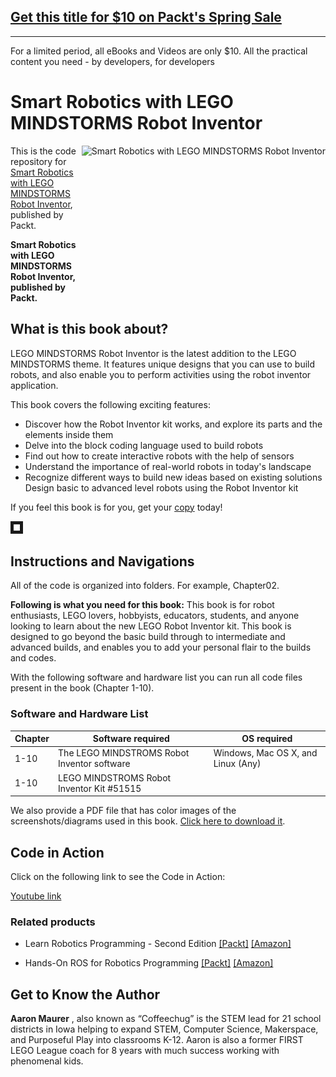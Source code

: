 ## [Get this title for $10 on Packt's Spring Sale](https://www.packt.com/B16699?utm_source=github&utm_medium=packt-github-repo&utm_campaign=spring_10_dollar_2022)
-----
For a limited period, all eBooks and Videos are only $10. All the practical content you need \- by developers, for developers

# Smart Robotics with LEGO MINDSTORMS Robot Inventor

<a href="https://www.packtpub.com/in/iot-hardware/smart-robotics-with-lego-mindstorms-robot-inventor?utm_source=github&utm_medium=repository&utm_campaign=9781800568402"><img src="https://static.packt-cdn.com/products/9781800568402/cover/smaller" alt="Smart Robotics with LEGO MINDSTORMS Robot Inventor" height="256px" align="right"></a>

This is the code repository for [Smart Robotics with LEGO MINDSTORMS Robot Inventor](https://www.packtpub.com/in/iot-hardware/smart-robotics-with-lego-mindstorms-robot-inventor?utm_source=github&utm_medium=repository&utm_campaign=9781800568402), published by Packt.

**Smart Robotics with LEGO MINDSTORMS Robot Inventor, published by Packt.**

## What is this book about?
LEGO MINDSTORMS Robot Inventor is the latest addition to the LEGO MINDSTORMS theme. It features unique designs that you can use to build robots, and also enable you to perform activities using the robot inventor application. 

This book covers the following exciting features:
* Discover how the Robot Inventor kit works, and explore its parts and the elements inside them
* Delve into the block coding language used to build robots
* Find out how to create interactive robots with the help of sensors
* Understand the importance of real-world robots in today's landscape
* Recognize different ways to build new ideas based on existing solutions
Design basic to advanced level robots using the Robot Inventor kit

If you feel this book is for you, get your [copy](https://www.amazon.com/dp/1800568401) today!

<a href="https://www.packtpub.com/?utm_source=github&utm_medium=banner&utm_campaign=GitHubBanner"><img src="https://raw.githubusercontent.com/PacktPublishing/GitHub/master/GitHub.png" 
alt="https://www.packtpub.com/" border="5" /></a>

## Instructions and Navigations
All of the code is organized into folders. For example, Chapter02.


**Following is what you need for this book:**
This book is for robot enthusiasts, LEGO lovers, hobbyists, educators, students, and anyone looking to learn about the new LEGO Robot Inventor kit. This book is designed to go beyond the basic build through to intermediate and advanced builds, and enables you to add your personal flair to the builds and codes.

With the following software and hardware list you can run all code files present in the book (Chapter 1-10).
### Software and Hardware List
| Chapter | Software required | OS required |
| -------- | ------------------------------------ | ----------------------------------- |
| 1-10 | The LEGO MINDSTROMS Robot Inventor software | Windows, Mac OS X, and Linux (Any) |
| 1-10 | LEGO MINDSTROMS Robot Inventor Kit #51515 |  |

We also provide a PDF file that has color images of the screenshots/diagrams used in this book. [Click here to download it](http://www.packtpub.com/sites/default/files/downloads/9781800568402_ColorImages.pdf).

## Code in Action

Click on the following link to see the Code in Action:

[Youtube link](http://bit.ly/2Ovna4w)

### Related products
* Learn Robotics Programming - Second Edition [[Packt]](https://www.packtpub.com/product/learn-robotics-programming-second-edition/9781839218804?utm_source=github&utm_medium=repository&utm_campaign=9781839218804) [[Amazon]](https://www.amazon.com/dp/1839218800)

* Hands-On ROS for Robotics Programming [[Packt]](https://www.packtpub.com/product/hands-on-ros-for-robotics-programming/9781838551308?utm_source=github&utm_medium=repository&utm_campaign=9781838551308) [[Amazon]](https://www.amazon.com/dp/1838551301)

## Get to Know the Author
**Aaron Maurer**
, also known as “Coffeechug” is the STEM lead for 21 school districts in Iowa helping to expand STEM, Computer Science, Makerspace, and Purposeful Play into classrooms K-12. Aaron is also a former FIRST LEGO League coach for 8 years with much success working with phenomenal kids.
